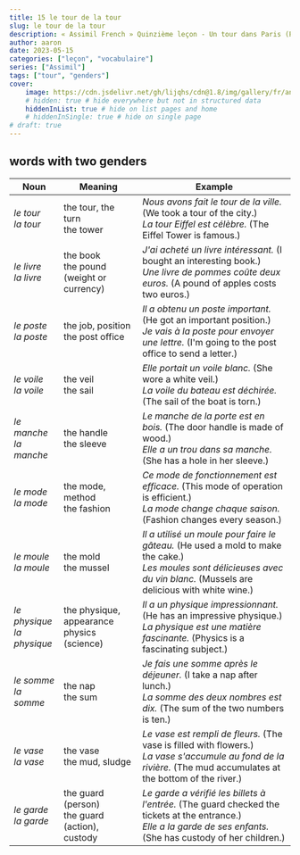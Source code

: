```yaml
---
title: 15 le tour de la tour
slug: le tour de la tour
description: « Assimil French » Quinzième leçon - Un tour dans Paris (Première partie)
author: aaron
date: 2023-05-15
categories: ["leçon", "vocabulaire"]
series: ["Assimil"]
tags: ["tour", "genders"]
cover: 
    image: https://cdn.jsdelivr.net/gh/lijqhs/cdn@1.8/img/gallery/fr/anthony-delanoix-QAwciFlS1g4-unsplash.jpg
    # hidden: true # hide everywhere but not in structured data
    hiddenInList: true # hide on list pages and home
    # hiddenInSingle: true # hide on single page
# draft: true
---
```


## words with two genders

| Noun                    | Meaning                        | Example                                      |
|-------------------------|--------------------------------|----------------------------------------------|
| *le tour* <br> *la tour*      | the tour, the turn <br> the tower | *Nous avons fait le tour de la ville.* (We took a tour of the city.) <br> *La tour Eiffel est célèbre.* (The Eiffel Tower is famous.) |
| *le livre* <br> *la livre*     | the book <br> the pound (weight or currency) | *J'ai acheté un livre intéressant.* (I bought an interesting book.) <br> *Une livre de pommes coûte deux euros.* (A pound of apples costs two euros.) |
| *le poste* <br> *la poste*     | the job, position <br> the post office | *Il a obtenu un poste important.* (He got an important position.) <br> *Je vais à la poste pour envoyer une lettre.* (I'm going to the post office to send a letter.) |
| *le voile* <br> *la voile*     | the veil <br> the sail       | *Elle portait un voile blanc.* (She wore a white veil.) <br> *La voile du bateau est déchirée.* (The sail of the boat is torn.) |
| *le manche* <br> *la manche*   | the handle <br> the sleeve | *Le manche de la porte est en bois.* (The door handle is made of wood.) <br> *Elle a un trou dans sa manche.* (She has a hole in her sleeve.) |
| *le mode* <br> *la mode*       | the mode, method <br> the fashion | *Ce mode de fonctionnement est efficace.* (This mode of operation is efficient.) <br> *La mode change chaque saison.* (Fashion changes every season.) |
| *le moule* <br> *la moule*     | the mold <br> the mussel     | *Il a utilisé un moule pour faire le gâteau.* (He used a mold to make the cake.) <br> *Les moules sont délicieuses avec du vin blanc.* (Mussels are delicious with white wine.) |
| *le physique* <br> *la physique* | the physique, appearance <br> physics (science) | *Il a un physique impressionnant.* (He has an impressive physique.) <br> *La physique est une matière fascinante.* (Physics is a fascinating subject.) |
| *le somme* <br> *la somme*     | the nap <br> the sum        | *Je fais une somme après le déjeuner.* (I take a nap after lunch.) <br> *La somme des deux nombres est dix.* (The sum of the two numbers is ten.) |
| *le vase* <br> *la vase*       | the vase <br> the mud, sludge | *Le vase est rempli de fleurs.* (The vase is filled with flowers.) <br> *La vase s'accumule au fond de la rivière.* (The mud accumulates at the bottom of the river.) |
| *le garde* <br> *la garde*     | the guard (person) <br> the guard (action), custody | *Le garde a vérifié les billets à l'entrée.* (The guard checked the tickets at the entrance.) <br> *Elle a la garde de ses enfants.* (She has custody of her children.) |
